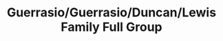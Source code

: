 ---
title: Guerrasio/Guerrasio/Duncan/Lewis Family Full Group
caption: 
fileName: /assets/images/fulls/IMG_2925.JPG
---